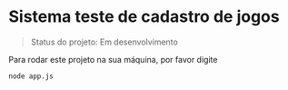 # Sistema teste de cadastro de jogos

> Status do projeto: Em desenvolvimento

Para rodar este projeto na sua máquina, por favor digite

````
node app.js
````

